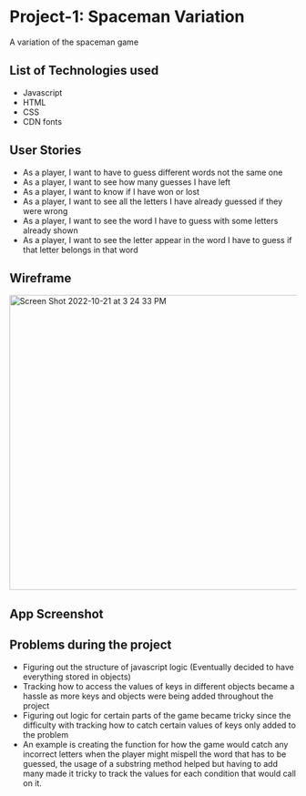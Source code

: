 # Project-1: Spaceman Variation 
A variation of the spaceman game

## List of Technologies used
- Javascript
- HTML
- CSS
- CDN fonts

## User Stories
- As a player, I want to have to guess different words not the same one
- As a player, I want to see how many guesses I have left
- As a player, I want to know if I have won or lost
- As a player, I want to see all the letters I have already guessed if they were wrong
- As a player, I want to see the word I have to guess with some letters already shown
- As a player, I want to see the letter appear in the word I have to guess if that letter belongs in that word

## Wireframe
<img width="518" alt="Screen Shot 2022-10-21 at 3 24 33 PM" src="https://media.git.generalassemb.ly/user/45902/files/74d07b04-ad84-4910-9b2a-4e0c58d2d1ad">

## App Screenshot


## Problems during the project
- Figuring out the structure of javascript logic (Eventually decided to have everything stored in objects)
- Tracking how to access the values of keys in different objects became a hassle as more keys and objects were being added throughout the project
- Figuring out logic for certain parts of the game became tricky since the difficulty with tracking how to catch certain values of keys only added to the problem
- An example is creating the function for how the game would catch any incorrect letters when the player might mispell the word that has to be guessed, 
the usage of a substring method helped but having to add many made it tricky to track the values for each condition that would call on it. 